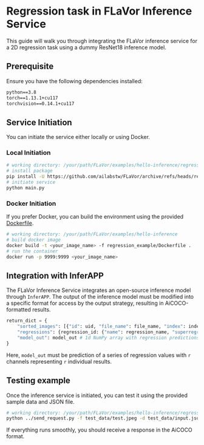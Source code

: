 # Regression task in FLaVor Inference Service

This guide will walk you through integrating the FLaVor inference service for a 2D regression task using a dummy ResNet18 inference model.

## Prerequisite

Ensure you have the following dependencies installed:

```txt
python==3.8
torch==1.13.1+cu117
torchvision==0.14.1+cu117
```

## Service Initiation

You can initiate the service either locally or using Docker.

### Local Initiation

```bash
# working directory: /your/path/FLaVor/examples/hello-inference/regression_example
# install package
pip install -U https://github.com/ailabstw/FLaVor/archive/refs/heads/release/stable.zip && pip install "flavor[infer]"
# initiate service
python main.py
```

### Docker Initiation

If you prefer Docker, you can build the environment using the provided [Dockerfile](./Dockerfile).

```bash
# working directory: /your/path/FLaVor/examples/hello-inference
# build docker image
docker build -t <your_image_name> -f regression_example/Dockerfile .
# run the container
docker run -p 9999:9999 <your_image_name>
```

## Integration with InferAPP

The FLaVor Inference Service integrates an open-source inference model through `InferAPP`. The output of the inference model must be modified into a specific format for access by the output strategy, resulting in AiCOCO-formatted results.

```python
return_dict = {
    "sorted_images": [{"id": uid, "file_name": file_name, "index": index, ...}, ...],
    "regressions": {regression_id: {"name": regression_name, "superregression_name": superregression_name, ...}, ...},
    "model_out": model_out # 1d NumPy array with regression predictions
}
```

Here, `model_out` must be prediction of a series of regression values with `r` channels representing `r` individual results.

## Testing example

Once the inference service is initiated, you can test it using the provided sample data and JSON file.

```bash
# working directory: /your/path/FLaVor/examples/hello-inference/regression_example
python ../send_request.py -f test_data/test.jpeg -d test_data/input.json
```

If everything runs smoothly, you should receive a response in the AiCOCO format.
